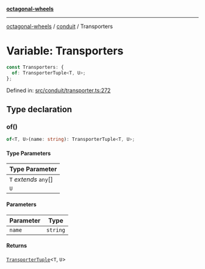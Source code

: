 [**octagonal-wheels**](../../README.md)

***

[octagonal-wheels](../../modules.md) / [conduit](../README.md) / Transporters

# Variable: Transporters

```ts
const Transporters: {
  of: TransporterTuple<T, U>;
};
```

Defined in: [src/conduit/transporter.ts:272](https://github.com/vrtmrz/octagonal-wheels/blob/main/src/conduit/transporter.ts#L272)

## Type declaration

### of()

```ts
of<T, U>(name: string): TransporterTuple<T, U>;
```

#### Type Parameters

| Type Parameter |
| ------ |
| `T` *extends* `any`[] |
| `U` |

#### Parameters

| Parameter | Type |
| ------ | ------ |
| `name` | `string` |

#### Returns

[`TransporterTuple`](../TransporterTuple/README.md)\<`T`, `U`\>
